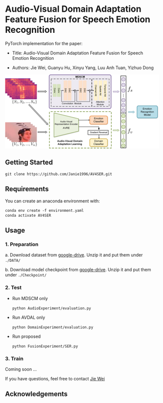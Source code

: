 # Audio-Visual Domain Adaptation Feature Fusion for Speech Emotion Recognition

PyTorch implementation for the paper:

- Title: Audio-Visual Domain Adaptation Feature Fusion for Speech Emotion Recognition

- Authors: Jie Wei, Guanyu  Hu, Xinyu  Yang, Luu Anh Tuan, Yizhuo  Dong

![img1](img1.jpg)



## Getting Started

```git
git clone https://github.com/Janie1996/AV4SER.git
```

## Requirements

You can create an anaconda environment with:

```
conda env create -f environment.yaml
conda activate AV4SER
```

## Usage

### 1. Preparation

a. Download dataset from [google-drive](https://drive.google.com/file/d/1i5-tr_ZD4WgiGa4ossSo3vP6k8pwIVFp/view?usp=sharing). Unzip it and put them under `./DATA/`

b. Download model checkpoint from [google-drive](https://drive.google.com/file/d/1JBD8QceajR2xOpyx7wHxIToq-BLUV-lZ/view?usp=sharing). Unzip it and put them under `./Checkpoint/`

### 2. Test

- Run MDSCM only

  `python AudioExperiment/evaluation.py`

- Run AVDAL only

  `python DomainExperiment/evaluation.py`

- Run proposed

  `python FusionExperiment/SER.py`

### 3. Train

Coming soon ...





If you have questions, feel free to contact [Jie Wei](weijie_xjtu@stu.xjtu.edu.cn)

## Acknowledgements

